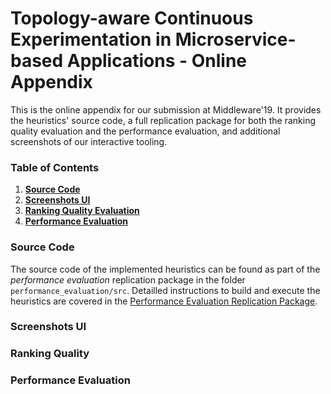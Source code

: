 # Topology-aware Continuous Experimentation in Microservice-based Applications - Online Appendix

This is the online appendix for our submission at Middleware'19. It provides the heuristics' source code, a full replication package for both the ranking quality evaluation and the performance evaluation, and additional screenshots of our interactive tooling.

### Table of Contents
1. **[Source Code](#source-code)**<br>
2. **[Screenshots UI](#screenshots-ui)**<br>
3. **[Ranking Quality Evaluation](#ranking-quality)**<br>
4. **[Performance Evaluation](#performance-evaluation)**<br>

### Source Code
The source code of the implemented heuristics can be found as part of the _performance evaluation_ replication package in the folder `performance_evaluation/src`. Detailled instructions to build and execute the heuristics are covered in the [Performance Evaluation Replication Package](#performance-evaluation).

### Screenshots UI

### Ranking Quality

### Performance Evaluation
